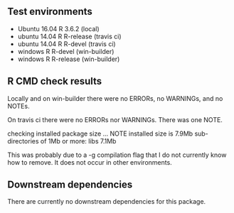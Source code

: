 ## Test environments
* Ubuntu 16.04 R 3.6.2 (local)
* ubuntu 14.04 R R-release (travis ci)
* ubuntu 14.04 R R-devel (travis ci)
* windows R R-devel (win-builder) 
* windows R R-release (win-builder) 

## R CMD check results   
Locally and on win-builder there were no ERRORs, no WARNINGs, and no NOTEs.  
  
On travis ci there were no ERRORs nor WARNINGs. There was one NOTE.

  checking installed package size ... NOTE 
    installed size is  7.9Mb 
    sub-directories of 1Mb or more: 
      libs   7.1Mb  
      
This was probably due to a -g compilation flag that I do not currently know how to remove. It does not occur in other environments. 

## Downstream dependencies
There are currently no downstream dependencies for this package.